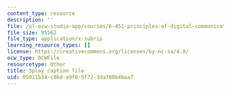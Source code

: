 ```yaml
---
content_type: resource
description: ''
file: /ol-ocw-studio-app/courses/6-451-principles-of-digital-communication-ii-spring-2005/05011b34c8bda9f85f723da708b4baa7_DyRLOmVRQDw.srt
file_size: 95562
file_type: application/x-subrip
learning_resource_types: []
license: https://creativecommons.org/licenses/by-nc-sa/4.0/
ocw_type: OCWFile
resourcetype: Other
title: 3play caption file
uid: 05011b34-c8bd-a9f8-5f72-3da708b4baa7
---
```

